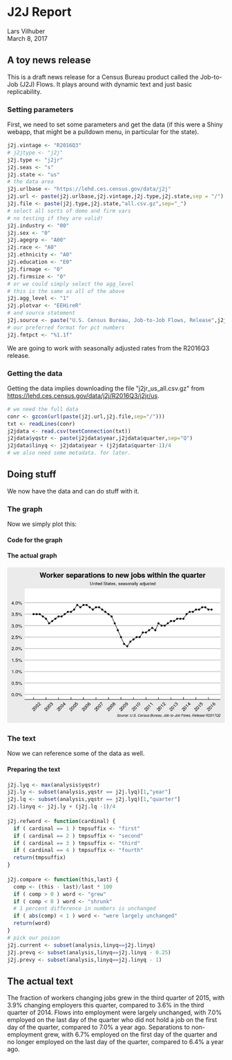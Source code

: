 # J2J Report
Lars Vilhuber  
March 8, 2017  



## A toy news release

This is a draft news release for a Census Bureau product called the Job-to-Job (J2J) Flows. It plays around with dynamic text and just basic replicability.

### Setting parameters
First, we need to set some parameters and get the data (if this were a Shiny webapp, that might be a pulldown menu, in particular for the state). 


```r
j2j.vintage <- "R2016Q3"
# j2jtype <- "j2j"
j2j.type <- "j2jr"
j2j.seas <- "s"
j2j.state <- "us"
# the data area
j2j.urlbase <- "https://lehd.ces.census.gov/data/j2j"
j2j.url <- paste(j2j.urlbase,j2j.vintage,j2j.type,j2j.state,sep = "/")
j2j.file <- paste(j2j.type,j2j.state,"all.csv.gz",sep="_")
# select all sorts of demo and firm vars
# no testing if they are valid!
j2j.industry <- "00" 
j2j.sex <- "0"
j2j.agegrp <- "A00"
j2j.race <- "A0"
j2j.ethnicity <- "A0"
j2j.education <- "E0"
j2j.firmage <- "0"
j2j.firmsize <- "0"
# or we could simply select the agg_level
# this is the same as all of the above
j2j.agg_level <- "1"
j2j.plotvar <- "EEHireR"
# and source statement
j2j.source <- paste("U.S. Census Bureau, Job-to-Job Flows, Release",j2j.vintage,sep = " ")
# our preferred format for pct numbers
j2j.fmtpct <- "%1.1f"
```

We are going to work with seasonally adjusted rates from the R2016Q3 release.

### Getting the data
Getting the data implies downloading the file "j2jr_us_all.csv.gz" from https://lehd.ces.census.gov/data/j2j/R2016Q3/j2jr/us.

```r
# we need the full data
conr <- gzcon(url(paste(j2j.url,j2j.file,sep="/")))
txt <- readLines(conr)
j2jdata <- read.csv(textConnection(txt))
j2jdata$yqstr <- paste(j2jdata$year,j2jdata$quarter,sep="Q")
j2jdata$linyq <- j2jdata$year + (j2jdata$quarter-1)/4
# we also need some metadata. for later.
```

## Doing stuff
We now have the data and can do stuff with it.

### The graph
Now we simply plot this:

#### Code for the graph

#### The actual graph
![](j2j_report_files/figure-html/figure1-1.png)<!-- -->

### The text
Now we can reference some of the data as well.

#### Preparing the text

```r
j2j.lyq <- max(analysis$yqstr)
j2j.ly <- subset(analysis,yqstr == j2j.lyq)[1,"year"]
j2j.lq <- subset(analysis,yqstr == j2j.lyq)[1,"quarter"]
j2j.linyq <- j2j.ly + (j2j.lq -1)/4

j2j.refword <- function(cardinal) {
  if ( cardinal == 1 ) tmpsuffix <- "first"
  if ( cardinal == 2 ) tmpsuffix <- "second"
  if ( cardinal == 3 ) tmpsuffix <- "third"
  if ( cardinal == 4 ) tmpsuffix <- "fourth"
  return(tmpsuffix)
}

j2j.compare <- function(this,last) {
  comp <- (this - last)/last * 100
  if ( comp > 0 ) word <- "grew"
  if ( comp < 0 ) word <- "shrunk"
  # 1 percent difference in numbers is unchanged
  if ( abs(comp) < 1 ) word <- "were largely unchanged"
  return(word)
}
# pick our poison
j2j.current <- subset(analysis,linyq==j2j.linyq)
j2j.prevq <- subset(analysis,linyq==j2j.linyq - 0.25)
j2j.prevy <- subset(analysis,linyq==j2j.linyq - 1)
```

## The actual text
The fraction of workers changing jobs 
grew
in the third quarter of 2015,
with 3.9% changing employers this quarter, 
compared to 
3.6% 
in the third quarter of 2014.
Flows into employment
were largely unchanged, 
with 7.0% 
employed on the last day of the quarter who did not hold a job on the first day of the quarter,
compared to 7.0% a year ago.
Separations to non-employment 
grew, 
with 6.7% 
employed on the first day of the quarter and no longer employed on the last day of the quarter,
compared to 6.4% a year ago.


